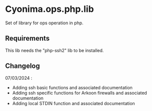 # Cyonima.ops.php.lib

Set of library for ops operation in php.

## Requirements

This lib needs the "php-ssh2" lib to be installed.

## Changelog

07/03/2024 :
* Adding ssh basic functions and associated documentation
* Adding ssh specific functions for Arkoon firewalls and associated documentation
* Adding local STDIN function and associated documentation
